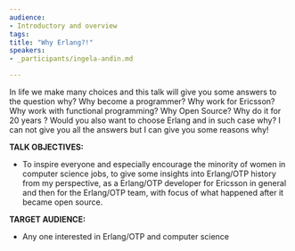 ```yaml
---
audience:
- Introductory and overview
tags:
title: "Why Erlang?!"
speakers:
- _participants/ingela-andin.md

---
```

In life we make many choices and this talk will give you some answers to the question why? Why become a programmer? Why work for Ericsson? Why work with functional programming? Why Open Source? Why do it for 20 years ? Would you also want to choose Erlang and in such case why? I can not give you all the answers but I can give you some reasons why!


**TALK OBJECTIVES:**

* To inspire everyone and especially encourage the minority of women in computer science jobs, to give some insights into Erlang/OTP history from my perspective, as a Erlang/OTP developer for Ericsson in general and then for the Erlang/OTP team, with focus of what happened after it became open source.

**TARGET AUDIENCE:**

* Any one interested in Erlang/OTP and computer science
